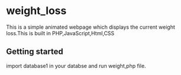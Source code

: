# weight_loss
This is a simple animated webpage which displays the current weight loss.This is built in PHP,JavaScript,Html,CSS
## Getting started
import database1 in your databse and run weight,php file.
